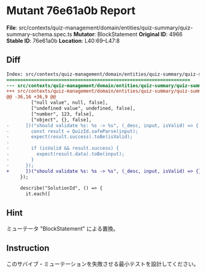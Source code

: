 # Mutant 76e61a0b Report

**File**: src/contexts/quiz-management/domain/entities/quiz-summary/quiz-summary-schema.spec.ts
**Mutator**: BlockStatement
**Original ID**: 4966
**Stable ID**: 76e61a0b
**Location**: L40:69–L47:8

## Diff

```diff
Index: src/contexts/quiz-management/domain/entities/quiz-summary/quiz-summary-schema.spec.ts
===================================================================
--- src/contexts/quiz-management/domain/entities/quiz-summary/quiz-summary-schema.spec.ts	original
+++ src/contexts/quiz-management/domain/entities/quiz-summary/quiz-summary-schema.spec.ts	mutated #4966
@@ -36,16 +36,9 @@
         ["null value", null, false],
         ["undefined value", undefined, false],
         ["number", 123, false],
         ["object", {}, false],
-      ])("should validate %s: %s -> %s", (_desc, input, isValid) => {
-        const result = QuizId.safeParse(input);
-        expect(result.success).toBe(isValid);
-
-        if (isValid && result.success) {
-          expect(result.data).toBe(input);
-        }
-      });
+      ])("should validate %s: %s -> %s", (_desc, input, isValid) => {});
     });
 
     describe("SolutionId", () => {
       it.each([
```

## Hint

ミューテータ "BlockStatement" による置換。

## Instruction

このサバイブ・ミューテーションを失敗させる最小テストを設計してください。
